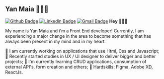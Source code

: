 
<!--
### Hi there 👋
**yanmaiaa/yanmaiaa** is a ✨ _special_ ✨ repository because its `README.md` (this file) appears on your GitHub profile.

Here are some ideas to get you started:

- 🔭 I’m currently working on ...
- 🌱 I’m currently learning ...
- 👯 I’m looking to collaborate on ...
- 🤔 I’m looking for help with ...
- 💬 Ask me about ...
- 📫 How to reach me: ...
- 😄 Pronouns: ...
- ⚡ Fun fact: ...
-->
## **Yan Maia 👨🏽‍💻**
[![Github Badge](https://img.shields.io/badge/-Github-000?style=flat-square&logo=Github&logoColor=white&link=https://github.com/lucasgdb)](https://github.com/yanmaiaa)
[![Linkedin Badge](https://img.shields.io/badge/-LinkedIn-blue?style=flat-square&logo=Linkedin&logoColor=white&link=https://www.linkedin.com/in/rebeccamanzi/)](https://www.linkedin.com/in/yan-maia)
[![Gmail Badge](https://img.shields.io/badge/-Gmail-c14438?style=flat-square&logo=Gmail&logoColor=white&link=mailto:rebeccamanzi@gmail.com)](mailto:yandamasceno01@gmail.com)
**Hey** 🙋🏽‍♂️ 

My name is Yan Maia and i'm a Front End developer! Currently, I am experiencing a major change in the area to become something that has always been present in my mind and in my heart.

🔭 I am currently working on applications that use Html, Css and Javascript; 
🚀 Recently started studies in UX / UI designer to deliver bigger and better projects;
🌱 I'm currently learning CRUD applications, consumption of external API's, form creation and others; 
💪 Hardskills: Figma, Adobe XD, ReactJs.
